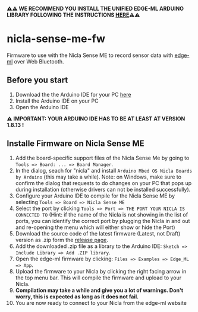 **⚠️⚠️ WE RECOMMEND YOU INSTALL THE UNIFIED EDGE-ML ARDUINO LIBRARY FOLLOWING THE INSTRUCTIONS [HERE](https://github.com/edge-ml/EdgeML-Arduino)⚠️⚠️**

# nicla-sense-me-fw

Firmware to use with the Nicla Sense ME to record sensor data with [edge-ml](https://edge-ml.org) over Web Bluetooth.

## Before you start
1. Download the the Arduino IDE for your PC [here](https://www.arduino.cc/en/software)
2. Install the Arduino IDE on your PC
3. Open the Arduino IDE

**⚠️ IMPORTANT: YOUR ARDUINO IDE HAS TO BE AT LEAST AT VERSION 1.8.13 !**

## Installe Firmware on Nicla Sense ME
1. Add the board-specific support files of the Nicla Sense Me by going to `Tools => Board: ... => Board Manager`. 
2. In the dialog, seach for "nicla" and install `Arduino Mbed OS Nicla Boards by Arduino` (this may take a while). 
Note: on Windows, make sure to confirm the dialog that requests to do changes on your PC that pops up during installation (otherwise drivers can not be installed successfully).
3. Configure your Arduino IDE to compile for the Nicla Sense ME by selecting ``Tools => Board => Nicla Sense ME``
4. Select the port by clicking `Tools => Port => THE PORT YOUR NICLA IS CONNECTED TO` (Hint: if the name of the Nicla is not showing in the list of ports, you can identify the correct port by plugging the Nicla in and out and re-opening the menu which will either show or hide the Port)
5. Download the source code of the latest firmware (Latest, not Draft) version as .zip form the [release page](https://github.com/edge-ml/nicla-sense-me-fw/releases).
6. Add the downloaded .zip file as a library to the Arduino IDE: `Sketch => Include Library => Add .ZIP library`.
7. Open the edge-ml firmware by clicking: `Files => Examples => Edge_ML => App`.
8. Upload the firmware to your Nicla by clicking the right facing arrow in the top menu bar. This will compile the firmware and upload to your Nicla. 
9. **Compilation may take a while and give you a lot of warnings. Don't worry, this is expected as long as it does not fail.**
10. You are now ready to connect to your Nicla from the edge-ml website

